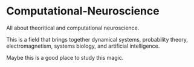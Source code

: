 # Computational-Neuroscience

All about theoritical and computational neuroscience.

This is a field that brings together dynamical systems, probability theory, electromagnetism, systems biology, and artificial intelligence.

Maybe this is a good place to study this magic.
